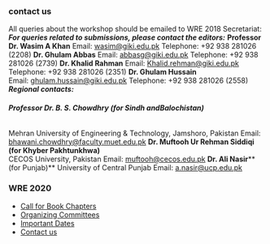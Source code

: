 ### contact us
All queries about the workshop should be emailed to WRE 2018 Secretariat: 
**_For queries related to submissions, please contact the editors:_**
**Professor Dr. Wasim A Khan**
Email: wasim@giki.edu.pk
Telephone: +92 938 281026 (2208)
**Dr. Ghulam Abbas**
Email: abbasg@giki.edu.pk
Telephone: +92 938 281026 (2739)
**Dr. Khalid Rahman**
Email: Khalid.rehman@giki.edu.pk
Telephone: +92 938 281026 (2351)
**Dr. Ghulam Hussain**  
Email: ghulam.hussain@giki.edu.pk
Telephone: +92 938 281026 (2558)
**_Regional contacts:_**
######  **Professor Dr. B. S. Chowdhry (for Sindh and****Balochistan****)**
Mehran University of Engineering & Technology, Jamshoro, Pakistan
Email: bhawani.chowdhry@faculty.muet.edu.pk
**Dr. Muftooh Ur Rehman Siddiqi (for Khyber Pakhtunkhwa)**  
CECOS University, Pakistan
Email: muftooh@cecos.edu.pk
**Dr. Ali Nasir****(for Punjab)**
University of Central Punjab
Email: a.nasir@ucp.edu.pk
### WRE 2020
  * [Call for Book Chapters](https://giki.edu.pk/rd/rd-fcs/wre2020/call-for-book-chapters/)
  * [Organizing Committees](https://giki.edu.pk/rd/rd-fcs/wre2020/organizing-committees/)
  * [Important Dates](https://giki.edu.pk/rd/rd-fcs/wre2020/important-dates-2/)
  * [Contact us](https://giki.edu.pk/rd/rd-fcs/wre2020/wre-contact-us/)



